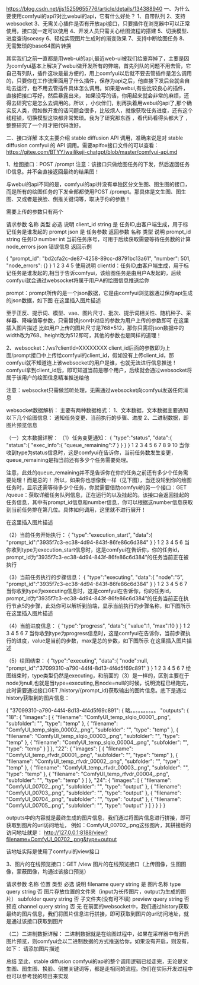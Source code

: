 https://blog.csdn.net/jjs15259655776/article/details/134388940
一、为什么要使用comfyui的api?对比webui的api，它有什么好处？
1、自带队列
2、支持websocket
3、无需关心插件是否有开放api接口，只要插件在浏览器中可以正常使用，接口就一定可以使用
4、开发人员只需关心绘图流程的搭建
5、切换模型、进度查询soeasy
6、轻松实现图片生成时的渐变效果
7、支持中断绘图任务
8、无需繁琐的base64图片转换

其实我们之前一直都是用web-ui的api,最近web-ui被我们给废弃掉了，主要是因为comfyui基本上解决了webui做开发所有的弊端，首先列队的问题不用去管，它自己有列队，插件这块是最方便的，用上comfyui以后就不要去管插件是怎么调用的，只要你在工作流里面用了什么插件，保存为api之后，他直接下发后台就会自动去运行，也不用去管插件具体怎么调用。如果是webui,有些比较良心的插件，直接把接口写好，然后暴露出来， 如果没写的话，你用起来就会非常的麻烦，还得去研究它是怎么去调用的。所以 ，小伙伴们，别再执着用webui的api了,那个确实反人类，假如做开发的话问题会很多，比较烦人，就像获取任务进度，还有这个线程锁，切换模型这块都非常繁琐。我为了研究那东西 ，看代码看得头都大了 ，整整研究了一个月才把代码改好。

二、接口详解
本文主要介绍 stable diffusion API 调用，准确来说是对 stable diffusion comfyui 的 API 调用。需要apifox接口文件的可以查看：
https://gitee.com/BTYY/wailikeji-chatgpt/blob/master/comfyui-api.md

1、绘图接口：POST /prompt
注意：该接口只做绘图任务的下发，然后返回任务ID信息。并不会直接返回最终的结果图！

与webui的api不同的是，comfyui的api并没有单独区分文生图、图生图的接口，而是所有的绘图任务的下发全部都使用POST /prompt。那具体是文生图、图生图、又或者是换脸、倒推关键词等，取决于你的参数！

需要上传的参数只有两个

请求参数
名称	类型	必选	说明
client_id	string	是	任务ID,由客户端生成，用于标记任务是谁发起的
prompt	json	是	任务参数
返回参数
名称	类型	说明
prompt_id	string	任务ID
number	int	当前任务序号，可用于后续获取需要等待任务数的计算
node_errors	json	错误信息
返回示例

{
    "prompt_id": "bd2cfa2c-de87-4258-89cc-d8791bc13a61",
    "number": 501,
    "node_errors": {}
}
1
2
3
4
5
使用说明
clientId：任务ID,由客户端生成，用于标记任务是谁发起的,相当于告诉comfyui，该绘图任务是由用户A发起的，后续comfyui就会通过websocket将属于用户A的绘图信息推送给你

prompt：prompt所传的是一个json数据，它是由comfyui浏览器通过保存api生成的json数据，如下图
在这里插入图片描述

至于正反、提示词、模型、vae、图片尺寸、批次、提示词相关性、随机种子、采样器、降噪值等参数，只需替换json中对应的参数为用户上传的参数即可
在这里插入图片描述
比如用户上传的图片尺寸是768*512，那你只需将json数据中的width改为768、height改为512即可，其他的参数也是同样的道理！

2、websocket：/ws?clientId=XXXXXXXX
client_id后面的参数即为上面/prompt接口中上传给comfyui的client_id，假如没有上传client_id，那comfyui就不知道连上该websocket的用户是谁，也就无法进行信息推送！comfyui拿到client_id后，即可知道当前是哪个用户，后续就会通过websocket将属于该用户的绘图信息精准推送给他

注意：websocket只需做监听处理，无需通过websocket向comfyui发送任何消息

websocket数据解析：
主要有两种数据格式：
1、文本数据，文本数据主要通知以下几个绘图信息：
通知任务变更、当前执行的步骤、进度
2、二进制数据，即图片预览信息

（一）文本数据详解：
（1）任务变更通知：
{
    "type":"status",
    "data":{
        "status":{
            "exec_info":{
                "queue_remaining":7
            }
        }
    }
}
1
2
3
4
5
6
7
8
9
10
当你收到type为status信息时，这是comfyui在告诉你，当前任务数发生变更，queue_remaining是指当前还有多少个任务需要处理。

注意，此处的queue_remaining并不是告诉你在你的任务之前还有多少个任务需要处理！而是总的！
所以，如果你也想像我一样（见下图），当还没轮到你的绘图任务时，显示还需等待多少个任务，你就需要借助comfyui的另一个接口：GET /queue：获取详细任务队列信息，正在运行的以及挂起的。该接口会返回挂起的任务信息，其中有prompt_id信息和number信息，你可以根据这number信息获取到当前任务排在第几位。具体如何调用，这里就不进行展开！

在这里插入图片描述

（2）当前任务开始执行：
{
    "type":"execution_start",
    "data":{
        "prompt_id":"3935f7c3-ec38-4d94-843f-86fe86c6d384"
    }
}
1
2
3
4
5
6
当你收到type为execution_start信息时，这是comfyui在告诉你，你的任务id，prompt_id为“3935f7c3-ec38-4d94-843f-86fe86c6d384”的任务当前正在被执行

（3）当前任务执行的步骤信息：
{
    "type":"executing",
    "data":{
        "node":"5",
        "prompt_id":"3935f7c3-ec38-4d94-843f-86fe86c6d384"
    }
}
1
2
3
4
5
6
7
当你收到type为executing信息时，这是comfyui在告诉你，你的任务id，prompt_id为“3935f7c3-ec38-4d94-843f-86fe86c6d384”的任务当前正在执行节点5的步骤，此处你可以解析到前端，显示当前执行的步骤名称，如下图所示
在这里插入图片描述

（4）当前进度信息：
{
    "type":"progress",
    "data":{
        "value":1,
        "max":10
    }
}
1
2
3
4
5
6
7
当你收到type为progress信息时，这是comfyui在告诉你，当前步骤执行的进度，value是当前的步数，max是总的步数，如下图所示
在这里插入图片描述

（5）绘图结束：
{
    "type":"executing",
    "data":{
        "node":null,
        "prompt_id":"37099310-a790-44f4-8d13-4f4d5f69c891"
    }
}
1
2
3
4
5
6
7
绘图结束时，type类型仍然是executing，和前面的（3）是一样的，区别主要在于node为null,也就是当type=executing,且node=null的时候，说明流程已经跑完，此时需要通过接口GET /history/{prompt_id}获取输出的图片信息。底下是通过history获取到的图片信息：

{
    "37099310-a790-44f4-8d13-4f4d5f69c891": {
    	略。。。。。。。。。。
        "outputs": {
            "18": {
                "images": [
                    {
                        "filename": "ComfyUI_temp_slqio_00001_.png",
                        "subfolder": "",
                        "type": "temp"
                    },
                    {
                        "filename": "ComfyUI_temp_slqio_00002_.png",
                        "subfolder": "",
                        "type": "temp"
                    },
                    {
                        "filename": "ComfyUI_temp_slqio_00003_.png",
                        "subfolder": "",
                        "type": "temp"
                    },
                    {
                        "filename": "ComfyUI_temp_slqio_00004_.png",
                        "subfolder": "",
                        "type": "temp"
                    }
                ]
            },
            "22": {
                "images": [
                    {
                        "filename": "ComfyUI_temp_rfvdr_00001_.png",
                        "subfolder": "",
                        "type": "temp"
                    },
                    {
                        "filename": "ComfyUI_temp_rfvdr_00002_.png",
                        "subfolder": "",
                        "type": "temp"
                    },
                    {
                        "filename": "ComfyUI_temp_rfvdr_00003_.png",
                        "subfolder": "",
                        "type": "temp"
                    },
                    {
                        "filename": "ComfyUI_temp_rfvdr_00004_.png",
                        "subfolder": "",
                        "type": "temp"
                    }
                ]
            },
            "24": {
                "images": [
                    {
                        "filename": "ComfyUI_00702_.png",
                        "subfolder": "",
                        "type": "output"
                    },
                    {
                        "filename": "ComfyUI_00703_.png",
                        "subfolder": "",
                        "type": "output"
                    },
                    {
                        "filename": "ComfyUI_00704_.png",
                        "subfolder": "",
                        "type": "output"
                    },
                    {
                        "filename": "ComfyUI_00705_.png",
                        "subfolder": "",
                        "type": "output"
                    }
                ]
            }
        }
    }
}

outputs中的内容就是最终生成的图片信息，我们通过将图片信息进行拼接，即可获取到图片的url访问地址，
例如：ComfyUI_00702_.png这张图片，其拼接后的访问地址就是：
http://127.0.0.1:8188/view?filename=ComfyUI_00702_.png&type=output

该地址实际是使用了comfyui的view接口

3、图片的在线预览接口：GET /view
图片的在线预览接口（上传图像，生图图像，蒙蔽图像，均通过该接口预览）

请求参数
名称	位置	类型	必选	说明
filename	query	string	是	图片名称
type	query	string	否	图片存放位置的文件夹（input为长传图片，output为生成的图片）
subfolder	query	string	否	子文件夹(没有可不填)
preview	query	string	否	预览
channel	query	string	否	无
在前面的websocket中，我们通过history获取最终的图片信息，我们将图片信息进行拼接，即可获取到图片的url访问地址，就是通过该接口获取到图片

（二）二进制数据详解：
二进制数据就是在绘图过程中，如果在采样器中有开启图片预览，则comfyui会以二进制数据的方式推送给你，如果没有开启，则没有，如下：
请添加图片描述

总结
至此，stable diffusion comfyui的api的整个调用逻辑已经走完，无论是文生图、图生图、换脸、倒推关键词等，都是走相同的流程。你们在实际开发过程中也可以参考我的项目来实现